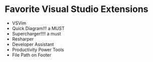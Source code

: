 # Favorite Visual Studio Extensions

+ VSVim
+ Quick Diagram!!! a MUST
+ Supercharger!!!! a must
+ Resharper
+ Developer Assistant
+ Productivity Power Tools
+ File Path on Footer
